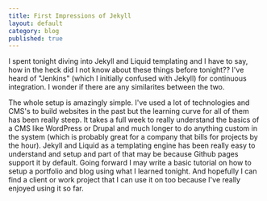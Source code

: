 ```yaml
---
title: First Impressions of Jekyll
layout: default
category: blog
published: true
---
```


I spent tonight diving into Jekyll and Liquid templating and I have to say, how in the heck did I not know about these things before tonight?? I've heard of "Jenkins" (which I initially confused with Jekyll) for continuous integration. I wonder if there are any similarites between the two.

The whole setup is amazingly simple. I've used a lot of technologies and CMS's to build websites in the past but the learning curve for all of them has been really steep. It takes a full week to really understand the basics of a CMS like WordPress or Drupal and much longer to do anything custom in the system (which is probably great for a company that bills for projects by the hour). Jekyll and Liquid as a templating engine has been really easy to understand and setup and part of that may be because Github pages support it by default. Going forward I may write a basic tutorial on how to setup a portfolio and blog using what I learned tonight. And hopefully I can find a client or work project that I can use it on too because I've really enjoyed using it so far.